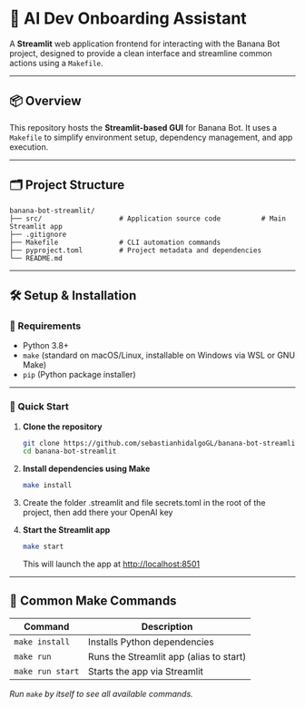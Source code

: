 # 🍌 AI Dev Onboarding Assistant

A **Streamlit** web application frontend for interacting with the Banana Bot project, designed to provide a clean interface and streamline common actions using a `Makefile`.

---

## 📦 Overview

This repository hosts the **Streamlit-based GUI** for Banana Bot. It uses a `Makefile` to simplify environment setup, dependency management, and app execution.

---

## 🗂️ Project Structure

```
banana-bot-streamlit/
├── src/                   # Application source code          # Main Streamlit app
├── .gitignore
├── Makefile               # CLI automation commands
├── pyproject.toml         # Project metadata and dependencies
└── README.md
```

---

## 🛠️ Setup & Installation

### 🧰 Requirements

- Python 3.8+
- `make` (standard on macOS/Linux, installable on Windows via WSL or GNU Make)
- `pip` (Python package installer)

---

### 🚀 Quick Start

1. **Clone the repository**

   ```bash
   git clone https://github.com/sebastianhidalgoGL/banana-bot-streamlit.git
   cd banana-bot-streamlit
   ```

2. **Install dependencies using Make**

   ```bash
   make install
   ```

3. Create the folder .streamlit and file secrets.toml in the root of the project,  then add there your OpenAI key

4. **Start the Streamlit app**

   ```bash
   make start
   ```

   This will launch the app at [http://localhost:8501](http://localhost:8501)

---

## 🧪 Common Make Commands

| Command        | Description                                 |
|----------------|---------------------------------------------|
| `make install` | Installs Python dependencies                |
| `make run`     | Runs the Streamlit app (alias to start)     |
| `make run start`   | Starts the app via Streamlit                |

*Run `make` by itself to see all available commands.*

